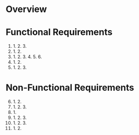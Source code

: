 # Overview

<The purpose of our system requirement spec is to lay the ground rules for what we expect from our project. This is important because it gives a clear understanding of what our future goals are. This includes what our project will be able to do functionally and non-functionally through the lens of software development. This is an important part of project planning as it collectively gathers the ideas and goals of every member for the project and narrows them down to specific requirements that shall be completed.>

# Functional Requirements

1. <Leaderboard>
    1. <Comparable fitness data shall be shown on a leaderboard.>
    2. <The user shall see their data and other users’ data on the leaderboard.>
    3. <The user shall be able to look at other users records by clicking their name on the leaderboard.>
2. <Login Form>
    1. <The webpage shall have a login screen upon loading.>
    2. <The login form shall have a “forgot password” function to recover accounts with forgotten passwords.>
3. <Workout tracker logger>
    1. <Users shall be able to manually input fitness data into their account log.>
    2. <Fitness data shall be able to be quantified in a comparable way.>
    3. <The web application shall allow user to record their workout minutes.>
    4. <The system shall have a system to log user workout hours and stats in the database.>
    5. <The user shall create a workout plan the way they want.>
    6. <The user shall add their goals however they would like.>
4. <Website accessibility>
    1. <The system shall adapt to the users screen ratio.>
    2. <Users who have not created an account or logged in shall only be given a preview of the website.>
5. <Daily challenges>
    1. <The daily challenge shall let users see and achieve the highest score multiple times.>
    2. <The user shall access video tutorials for their workout (daily challenge).>
    3. <The daily challenge shall change every day.>

# Non-Functional Requirements

6. <Leaderboard>
    1. <The leaderboard shall be visible to all users.>
    2. <Users shall not be able to edit the leaderboard.>
7. <Login Form>
    1. <Login system shall be secure and not put user data at risk.>
    2. <The webpage shall have user authentication upon loading.>
    3. <The user shall have their unique name when they created an account.>
8. <Workout tracker logger>
    1. <Only superusers can see user’s entered stats.>
9. <Website accessibility>
    1. <All features shall be accessible on both desktop and mobile devices.>
    2. <The web application shall fix different types of screen size.>
    3. <The application shall be user-friendly.>
10. <Website load management>
    1. <Site shall be able to handle multiple users inputting/retrieving data at once.>
    2. <The web application shall be capable enough to handle 20 users.>
    3. <The system shall respond to users request quickly.>
11. <Daily challenges>
    1. <The daily challenge videos shall be visible to all users.>
    2. <Daily challenge videos shall be able to be viewed in full screen regardless of screen resolution.> 
